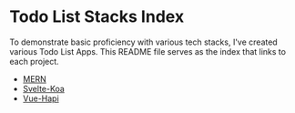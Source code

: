 # Todo List Stacks Index

To demonstrate basic proficiency with various tech stacks, I've created various Todo List Apps. This README file serves as the index that links to each project.

- [MERN](https://github.com/edward-hong/mern-todo)
- [Svelte-Koa](https://github.com/edward-hong/todo-svelte-koa)
- [Vue-Hapi](https://github.com/edward-hong/todo-vue-hapi)
